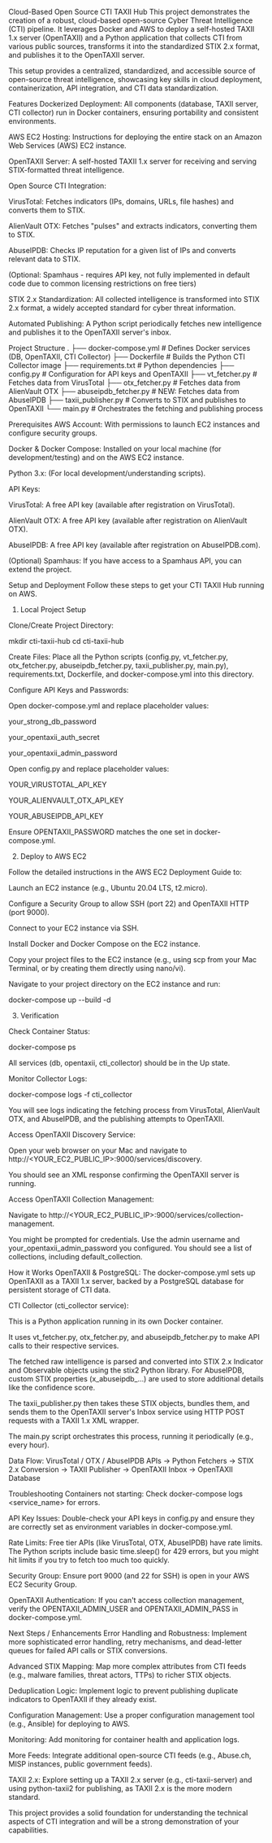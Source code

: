Cloud-Based Open Source CTI TAXII Hub
This project demonstrates the creation of a robust, cloud-based open-source Cyber Threat Intelligence (CTI) pipeline. It leverages Docker and AWS to deploy a self-hosted TAXII 1.x server (OpenTAXII) and a Python application that collects CTI from various public sources, transforms it into the standardized STIX 2.x format, and publishes it to the OpenTAXII server.

This setup provides a centralized, standardized, and accessible source of open-source threat intelligence, showcasing key skills in cloud deployment, containerization, API integration, and CTI data standardization.

Features
Dockerized Deployment: All components (database, TAXII server, CTI collector) run in Docker containers, ensuring portability and consistent environments.

AWS EC2 Hosting: Instructions for deploying the entire stack on an Amazon Web Services (AWS) EC2 instance.

OpenTAXII Server: A self-hosted TAXII 1.x server for receiving and serving STIX-formatted threat intelligence.

Open Source CTI Integration:

VirusTotal: Fetches indicators (IPs, domains, URLs, file hashes) and converts them to STIX.

AlienVault OTX: Fetches "pulses" and extracts indicators, converting them to STIX.

AbuseIPDB: Checks IP reputation for a given list of IPs and converts relevant data to STIX.

(Optional: Spamhaus - requires API key, not fully implemented in default code due to common licensing restrictions on free tiers)

STIX 2.x Standardization: All collected intelligence is transformed into STIX 2.x format, a widely accepted standard for cyber threat information.

Automated Publishing: A Python script periodically fetches new intelligence and publishes it to the OpenTAXII server's inbox.

Project Structure
.
├── docker-compose.yml          # Defines Docker services (DB, OpenTAXII, CTI Collector)
├── Dockerfile                  # Builds the Python CTI Collector image
├── requirements.txt            # Python dependencies
├── config.py                   # Configuration for API keys and OpenTAXII
├── vt_fetcher.py               # Fetches data from VirusTotal
├── otx_fetcher.py              # Fetches data from AlienVault OTX
├── abuseipdb_fetcher.py        # NEW: Fetches data from AbuseIPDB
├── taxii_publisher.py          # Converts to STIX and publishes to OpenTAXII
└── main.py                     # Orchestrates the fetching and publishing process

Prerequisites
AWS Account: With permissions to launch EC2 instances and configure security groups.

Docker & Docker Compose: Installed on your local machine (for development/testing) and on the AWS EC2 instance.

Python 3.x: (For local development/understanding scripts).

API Keys:

VirusTotal: A free API key (available after registration on VirusTotal).

AlienVault OTX: A free API key (available after registration on AlienVault OTX).

AbuseIPDB: A free API key (available after registration on AbuseIPDB.com).

(Optional) Spamhaus: If you have access to a Spamhaus API, you can extend the project.

Setup and Deployment
Follow these steps to get your CTI TAXII Hub running on AWS.

1. Local Project Setup

Clone/Create Project Directory:

mkdir cti-taxii-hub
cd cti-taxii-hub

Create Files: Place all the Python scripts (config.py, vt_fetcher.py, otx_fetcher.py, abuseipdb_fetcher.py, taxii_publisher.py, main.py), requirements.txt, Dockerfile, and docker-compose.yml into this directory.

Configure API Keys and Passwords:

Open docker-compose.yml and replace placeholder values:

your_strong_db_password

your_opentaxii_auth_secret

your_opentaxii_admin_password

Open config.py and replace placeholder values:

YOUR_VIRUSTOTAL_API_KEY

YOUR_ALIENVAULT_OTX_API_KEY

YOUR_ABUSEIPDB_API_KEY

Ensure OPENTAXII_PASSWORD matches the one set in docker-compose.yml.

2. Deploy to AWS EC2

Follow the detailed instructions in the AWS EC2 Deployment Guide to:

Launch an EC2 instance (e.g., Ubuntu 20.04 LTS, t2.micro).

Configure a Security Group to allow SSH (port 22) and OpenTAXII HTTP (port 9000).

Connect to your EC2 instance via SSH.

Install Docker and Docker Compose on the EC2 instance.

Copy your project files to the EC2 instance (e.g., using scp from your Mac Terminal, or by creating them directly using nano/vi).

Navigate to your project directory on the EC2 instance and run:

docker-compose up --build -d

3. Verification

Check Container Status:

docker-compose ps

All services (db, opentaxii, cti_collector) should be in the Up state.

Monitor Collector Logs:

docker-compose logs -f cti_collector

You will see logs indicating the fetching process from VirusTotal, AlienVault OTX, and AbuseIPDB, and the publishing attempts to OpenTAXII.

Access OpenTAXII Discovery Service:

Open your web browser on your Mac and navigate to http://<YOUR_EC2_PUBLIC_IP>:9000/services/discovery.

You should see an XML response confirming the OpenTAXII server is running.

Access OpenTAXII Collection Management:

Navigate to http://<YOUR_EC2_PUBLIC_IP>:9000/services/collection-management.

You might be prompted for credentials. Use the admin username and your_opentaxii_admin_password you configured. You should see a list of collections, including default_collection.

How it Works
OpenTAXII & PostgreSQL: The docker-compose.yml sets up OpenTAXII as a TAXII 1.x server, backed by a PostgreSQL database for persistent storage of CTI data.

CTI Collector (cti_collector service):

This is a Python application running in its own Docker container.

It uses vt_fetcher.py, otx_fetcher.py, and abuseipdb_fetcher.py to make API calls to their respective services.

The fetched raw intelligence is parsed and converted into STIX 2.x Indicator and Observable objects using the stix2 Python library. For AbuseIPDB, custom STIX properties (x_abuseipdb_...) are used to store additional details like the confidence score.

The taxii_publisher.py then takes these STIX objects, bundles them, and sends them to the OpenTAXII server's Inbox service using HTTP POST requests with a TAXII 1.x XML wrapper.

The main.py script orchestrates this process, running it periodically (e.g., every hour).

Data Flow:
VirusTotal / OTX / AbuseIPDB APIs -> Python Fetchers -> STIX 2.x Conversion -> TAXII Publisher -> OpenTAXII Inbox -> OpenTAXII Database

Troubleshooting
Containers not starting: Check docker-compose logs <service_name> for errors.

API Key Issues: Double-check your API keys in config.py and ensure they are correctly set as environment variables in docker-compose.yml.

Rate Limits: Free tier APIs (like VirusTotal, OTX, AbuseIPDB) have rate limits. The Python scripts include basic time.sleep() for 429 errors, but you might hit limits if you try to fetch too much too quickly.

Security Group: Ensure port 9000 (and 22 for SSH) is open in your AWS EC2 Security Group.

OpenTAXII Authentication: If you can't access collection management, verify the OPENTAXII_ADMIN_USER and OPENTAXII_ADMIN_PASS in docker-compose.yml.

Next Steps / Enhancements
Error Handling and Robustness: Implement more sophisticated error handling, retry mechanisms, and dead-letter queues for failed API calls or STIX conversions.

Advanced STIX Mapping: Map more complex attributes from CTI feeds (e.g., malware families, threat actors, TTPs) to richer STIX objects.

Deduplication Logic: Implement logic to prevent publishing duplicate indicators to OpenTAXII if they already exist.

Configuration Management: Use a proper configuration management tool (e.g., Ansible) for deploying to AWS.

Monitoring: Add monitoring for container health and application logs.

More Feeds: Integrate additional open-source CTI feeds (e.g., Abuse.ch, MISP instances, public government feeds).

TAXII 2.x: Explore setting up a TAXII 2.x server (e.g., cti-taxii-server) and using python-taxii2 for publishing, as TAXII 2.x is the more modern standard.

This project provides a solid foundation for understanding the technical aspects of CTI integration and will be a strong demonstration of your capabilities.
